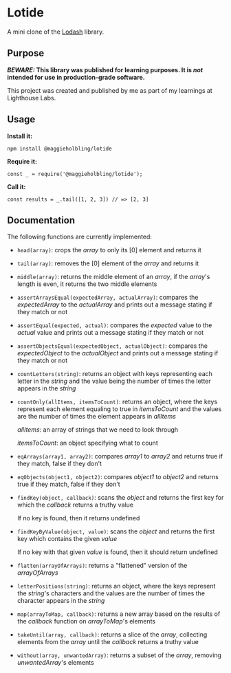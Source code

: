 # Lotide

A mini clone of the [Lodash](https://lodash.com) library.

## Purpose

**_BEWARE:_ This library was published for learning purposes. It is _not_ intended for use in production-grade software.**

This project was created and published by me as part of my learnings at Lighthouse Labs. 

## Usage

**Install it:**

`npm install @maggieholbling/lotide`

**Require it:**

`const _ = require('@maggieholbling/lotide');`

**Call it:**

`const results = _.tail([1, 2, 3]) // => [2, 3]`

## Documentation

The following functions are currently implemented:

* `head(array)`: crops the *array* to only its [0] element and returns it
* `tail(array)`: removes the [0] element of the *array* and returns it
* `middle(array)`: returns the middle element of an *array*, if the *array*'s length is even, it returns the two middle elements
* `assertArraysEqual(expectedArray, actualArray)`: compares the *expectedArray* to the *actualArray* and prints out a message stating if they match or not
* `assertEqual(expected, actual)`: compares the *expected* value to the *actual* value and prints out a message stating if they match or not
* `assertObjectsEqual(expectedObject, actualObject)`: compares the *expectedObject* to the *actualObject* and prints out a message stating if they match or not
* `countLetters(string)`: returns an object with keys representing each letter in the *string* and the value being the number of times the letter appears in the *string*
* `countOnly(allItems, itemsToCount)`: returns an object, where the keys represent each element equaling to true in *itemsToCount* and the values are the number of times the element appears in *allItems*

  *allItems*: an array of strings that we need to look through

  *itemsToCount*: an object specifying what to count 
* `eqArrays(array1, array2)`: compares *array1* to *array2* and returns true if they match, false if they don't
* `eqObjects(object1, object2)`: compares *object1* to *object2* and returns true if they match, false if they don't
* `findKey(object, callback)`: scans the *object* and returns the first key for which the *callback* returns a truthy value

  If no key is found, then it returns undefined
* `findKeyByValue(object, value)`: scans the *object* and returns the first key which contains the given *value*

  If no key with that given *value* is found, then it should return undefined
* `flatten(arrayOfArrays)`: returns a "flattened" version of the *arrayOfArrays*
* `letterPositions(string)`: returns an object, where the keys represent the *string*'s characters and the values are the number of times the character appears in the *string*
* `map(arrayToMap, callback)`: returns a new array based on the results of the *callback* function on *arrayToMap*'s elements
* `takeUntil(array, callback)`: returns a slice of the *array*, collecting elements from the *array* until the *callback* returns a truthy value
* `without(array, unwantedArray)`: returns a subset of the *array*, removing *unwantedArray*'s elements